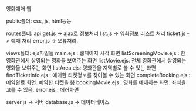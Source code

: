 영화애매 웹

public폴더: css, js, html등등

routes폴더: api
get.js -> ajax로 정보처리
list.js -> 영화정보 리스트 처리
ticket.js -> 예매 처리
error.js -> 오류처리.

views폴더: ejs파일들
main.ejs : 웹페이지 시작 화면
listScreeningMovie.ejs : 한 영화관에서 상영되는 영화들 보여주는 화면
listMovie.ejs: 전체 영화관에서 상영되는 영화들 보여주는 화면
listArea.ejs: 영화관을 지역별로 볼 수 있는 화면
findTicketInfo.ejs : 예매한 티켓정보를 찾아볼 수 있는 화면
completeBooking.ejs : 예약완료 화면. 예약한 티켓을 봄
bookingMovie.ejs : 영화를 예매하는 화면. 좌석을 고를 수 있음.
error.ejs : 에러화면

server.js -> 서버
database.js -> 데이터베이스
